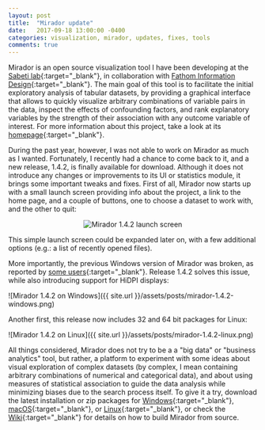 ```yaml
---
layout: post
title:  "Mirador update"
date:   2017-09-18 13:00:00 -0400
categories: visualization, mirador, updates, fixes, tools
comments: true
---
```


Mirador is an open source visualization tool I have been developing at the [Sabeti lab](https://www.sabetilab.org/){:target="_blank"}, 
in collaboration with [Fathom Information Design](https://fathom.info){:target="_blank"}. 
The main goal of this tool is to facilitate the initial exploratory analysis of tabular datasets, by providing a graphical interface 
that allows to quickly visualize arbitrary combinations of variable pairs in the data, inspect the effects of confounding factors, and rank 
explanatory variables by the strength of their association with any outcome variable of interest. For more information about this project, 
take a look at its [homepage](https://fathom.info/mirador){:target="_blank"}.

During the past year, however, I was not able to work on Mirador as much as I wanted. Fortunately, I recently had a chance to come 
back to it, and a new release, 1.4.2, is finally available for download. Although it does not introduce any changes or improvements to its UI or 
statistics module, it brings some important tweaks and fixes. First of all, Mirador now starts up with a small launch screen providing info about 
the project, a link to the home page, and a couple of buttons, one to choose a dataset to work with, and the other to quit:

<center><img src="{{ site.url }}/assets/posts/mirador-1.4.2-welcome-screen.png" alt="Mirador 1.4.2 launch screen"></center>

This simple launch screen could be expanded later on, with a few additional options (e.g.: a list of recently opened files).

More importantly, the previous Windows version of Mirador was broken, as reported by [some users](https://github.com/mirador/mirador/issues/59){:target="_blank"}. 
Release 1.4.2 solves this issue, while also introducing support for HiDPI displays:

![Mirador 1.4.2 on Windows]({{ site.url }}/assets/posts/mirador-1.4.2-windows.png)

Another first, this release now includes 32 and 64 bit packages for Linux:

![Mirador 1.4.2 on Linux]({{ site.url }}/assets/posts/mirador-1.4.2-linux.png)

All things considered, Mirador does not try to be a a "big data" or "business analytics" tool, but rather, a platform to experiment with some ideas about visual exploration 
of complex datasets (by complex, I mean containing arbitrary combinations of numerical and categorical data), and about using measures of statistical association to guide 
the data analysis while minimizing biases due to the search process itself. To give it a try, download the latest installation or zip packages for 
[Windows](https://github.com/mirador/mirador/releases/tag/latest-windows){:target="_blank"}, [macOS](https://github.com/mirador/mirador/releases/tag/latest-macos){:target="_blank"}, or 
[Linux](https://github.com/mirador/mirador/releases/tag/latest-linux){:target="_blank"}, or check the [Wiki](https://github.com/mirador/mirador/wiki){:target="_blank"} for details on 
how to build Mirador from source.